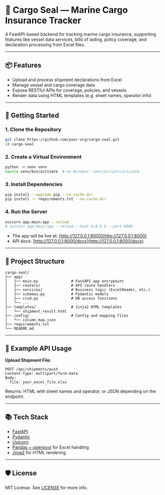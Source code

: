 # 🚢 Cargo Seal — Marine Cargo Insurance Tracker

A FastAPI-based backend for tracking marine cargo insurance, supporting features like vessel data services, bills of lading, policy coverage, and declaration processing from Excel files.

---

## 📦 Features

- Upload and process shipment declarations from Excel
- Manage vessel and cargo coverage data
- Expose RESTful APIs for coverage, policies, and vessels
- Render data using HTML templates (e.g. sheet names, operator info)

---

## 🚀 Getting Started

### 1. Clone the Repository

```bash
git clone https://github.com/your-org/cargo-seal.git
cd cargo-seal
````

### 2. Create a Virtual Environment

```bash
python -m venv venv
source venv/bin/activate  # on Windows: venv\Scripts\activate
```

### 3. Install Dependencies

```bash
pip install --upgrade pip --no-cache-dir
pip install -r requirements.txt --no-cache-dir
```

### 4. Run the Server

```bash
uvicorn app.main:app --reload
# uvicorn app:main:app --reload --host 0.0.0.0 --port 8000
```

* The app will be live at: [http://127.0.0.1:8000](http://127.0.0.1:8000)
* API docs: [http://127.0.0.1:8000/docs](http://127.0.0.1:8000/docs)

---

## 📁 Project Structure

```
cargo-seal/
├── app/
│   ├── main.py               # FastAPI app entrypoint
│   ├── routers/              # API route handlers
│   ├── services/             # Business logic (ExcelReader, etc.)
│   ├── schemas.py            # Pydantic models
│   ├── crud.py               # DB access functions
│   └── ...
├── templates/                # Jinja2 HTML templates
│   └── shipment_result.html
├── config/                   # Config and mapping files
│   └── column_map.json
├── requirements.txt
└── README.md
```

---

## 📝 Example API Usage

**Upload Shipment File:**

```http
POST /api/shipments/push
Content-Type: multipart/form-data
Body:
  file: your_excel_file.xlsx
```

Returns: HTML with sheet names and operator, or JSON depending on the endpoint.

---

## 📚 Tech Stack

* [FastAPI](https://fastapi.tiangolo.com/)
* [Pydantic](https://docs.pydantic.dev/)
* [Uvicorn](https://www.uvicorn.org/)
* [Pandas + openpyxl](https://pandas.pydata.org/) for Excel handling
* [Jinja2](https://jinja.palletsprojects.com/) for HTML rendering

---

## 🛡 License

MIT License. See [LICENSE](./LICENSE) for more info.
